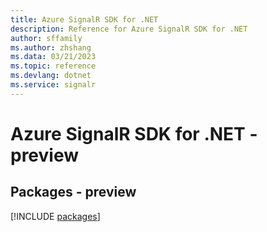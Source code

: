 ```yaml
---
title: Azure SignalR SDK for .NET
description: Reference for Azure SignalR SDK for .NET
author: sffamily
ms.author: zhshang
ms.data: 03/21/2023
ms.topic: reference
ms.devlang: dotnet
ms.service: signalr
---
```

# Azure SignalR SDK for .NET - preview
## Packages - preview
[!INCLUDE [packages](signalr-index.md)]